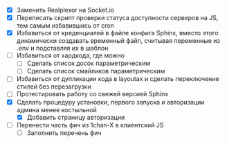 - [x] Заменить Realplexor на Socket.io
- [x] Переписать скрипт проверки статуса доступности серверов на JS, тем самым избавившись от cron
- [x] Избавиться от креденциалей в файле конфига Sphinx, вместо этого динамически создавать временный файл, считывая переменные из .env и подставляя их в шаблон
- [ ] Избавиться от хардкода, где можно
  - [ ] Сделать список досок параметрическим
  - [ ] Сделать список смайликов параметрическим
- [ ] Избавиться от дупликации кода в layoutах и сделать переключение стилей без перезагрузки
- [ ] Протестировать работу со свежей версией Sphinx
- [x] Сделать процедуру установки, первого запуска и авторизации админа менее костыльной
  - [x] Добавить страницу авторизации
- [ ] Перенести часть фич из 1chan-X в клиентский JS
  - [ ] Заполнить перечень фич